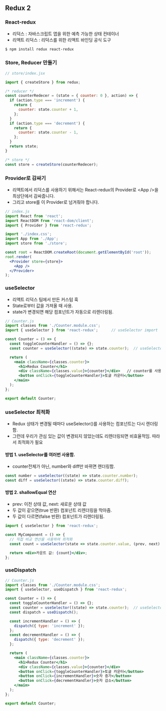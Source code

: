 ## Redux 2


### React-redux
- 리덕스 : 자바스크립트 앱을 위한 예측 가능한 상태 컨테이너
- 리액트 리덕스 : 리덕스를 위한 리액트 바인딩 공식 도구
```bash
$ npm install redux react-redux
```

### Store, Reducer 만들기
```jsx
// store/index.jsx

import { createStore } from redux;

/* reducer */
const counterRedecer = (state = { counter: 0 }, action) => {
  if (action.type === 'increment') {
    return {
      counter: state.counter + 1,
    };
  }
  if (action.type === 'decrement') {
    return {
      counter: state.counter - 1,
    };
  }
  return state;
}

/* store */
const store = createStore(counterRedecer);

```

### Provider로 감싸기
- 리액트에서 리덕스를 사용하기 위해서는 React-redux의 Provider로 \<App />을 최상단에서 감싸줍니다.
- 그리고 store를 이 Provider로 넘겨줘야 합니다.
```jsx
// index.js
import React from 'react';
import ReactDOM from 'react-dom/client';
import { Provider } from 'react-redux';

import './index.css';
import App from './App';
import store from './store';

const root = ReactDOM.createRoot(document.getElementById('root'));
root.render(
  <Provider store={store}>
    <App />
  </Provider>
);
```

### useSelector
- 리액트 리덕스 팀에서 만든 커스텀 훅 
- State로부터 값을 가져올 때 사용.
- state가 변경되면 해당 컴포넌트가 자동으로 리렌더링됨.
```jsx
// Counter.js
import classes from './Counter.module.css';
import { useSelector } from 'react-redux';      // useSelector import

const Counter = () => {
  const toggleCounterHandler = () => {};
  const counter = useSelector((state) => state.counter);  // useSelector로 state.counter 가져오기

  return (
    <main className={classes.counter}>
      <h1>Redux Counter</h1>
      <div className={classes.value}>{counter}</div>   // counter를 사용
      <button onClick={toggleCounterHandler}>토글 카운터</button>
    </main>
  );
};

export default Counter;
```

### useSelector 최적화
- Redux 상태가 변경될 때마다 useSelector()를 사용하는 컴포넌트는 다시 렌더링함.
- 그런데 우리가 관심 있는 값이 변경되지 않았는데도 리렌더링되면 비효율적임. 따라서 최적화가 필요

#### 방법 1. useSelector를 여러번 사용함.
- counter전체가 아닌, number와 diff만 바뀌면 렌더링함.
```jsx
const number = useSelector((state) => state.counter.number);
const diff = useSelector((state) => state.counter.diff);
```

#### 방법 2. shallowEqual 연산
- prev: 이전 상태 값, next: 새로운 상태 값
- 두 값이 같으면(true 반환) 컴포넌트 리렌더링을 막아줌.
- 두 값이 다르면(false 반환) 컴포넌트가 리렌더링됨.
```jsx
import { useSelector } from 'react-redux';

const MyComponent = () => {
  // 직접 비교 연산을 사용하여 최적화
  const count = useSelector(state => state.counter.value, (prev, next) => prev === next);

  return <div>카운트 값: {count}</div>;
};
```

### useDispatch
```jsx
// Counter.js
import classes from './Counter.module.css';
import { useSelector, useDispatch } from 'react-redux';

const Counter = () => {
  const toggleCounterHandler = () => {};
  const counter = useSelector((state) => state.counter);  // useSelector로 state.counter 가져오기
  const dispatch = useDispatch();

  const incrementHandler = () => {
    dispatch({ type: 'increment' });
  };
  const decrementHandler = () => {
    dispatch({ type: 'decrement' });
  };

  return (
    <main className={classes.counter}>
      <h1>Redux Counter</h1>
      <div className={classes.value}>{counter}</div>
      <button onClick={toggleCounterHandler}>토글 카운터</button>
      <button onClick={incrementHandler}>숫자 증가</button>
      <button onClick={decrementHandler}>숫자 감소</button>
    </main>
  );
};

export default Counter;
```

